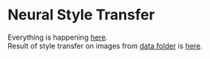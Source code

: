 # Neural Style Transfer
Everything is happening [here](style_transfer.ipynb).\
Result of style transfer on images from [data folder](data/images) is [here](result.png).